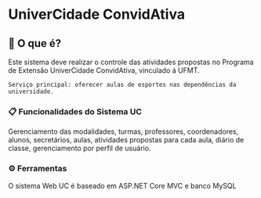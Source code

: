 # UniverCidade ConvidAtiva

## 🚀 O que é?
Este sistema deve realizar o controle das atividades propostas no Programa de Extensão UniverCidade ConvidAtiva, vinculado á UFMT. 
```
Serviço principal: oferecer aulas de esportes nas dependências da universidade.
```

### 📋 Funcionalidades do Sistema UC
Gerenciamento das modalidades, turmas, professores, coordenadores, alunos, secretários, aulas, atividades propostas para cada aula, diário de classe, gerenciamento por perfil de usuário.

### ⚙️ Ferramentas
O sistema Web UC é baseado em ASP.NET Core MVC e banco MySQL
